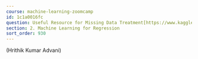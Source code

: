 ```yaml
---
course: machine-learning-zoomcamp
id: 1c1a0016fc
question: Useful Resource for Missing Data Treatment[https://www.kaggle.com/code/parulpandey/a-guide-to-handling-missing-values-in-python/notebook](https://www.kaggle.com/code/parulpandey/a-guide-to-handling-missing-values-in-python/notebook)
section: 2. Machine Learning for Regression
sort_order: 930
---
```


(Hrithik Kumar Advani)

